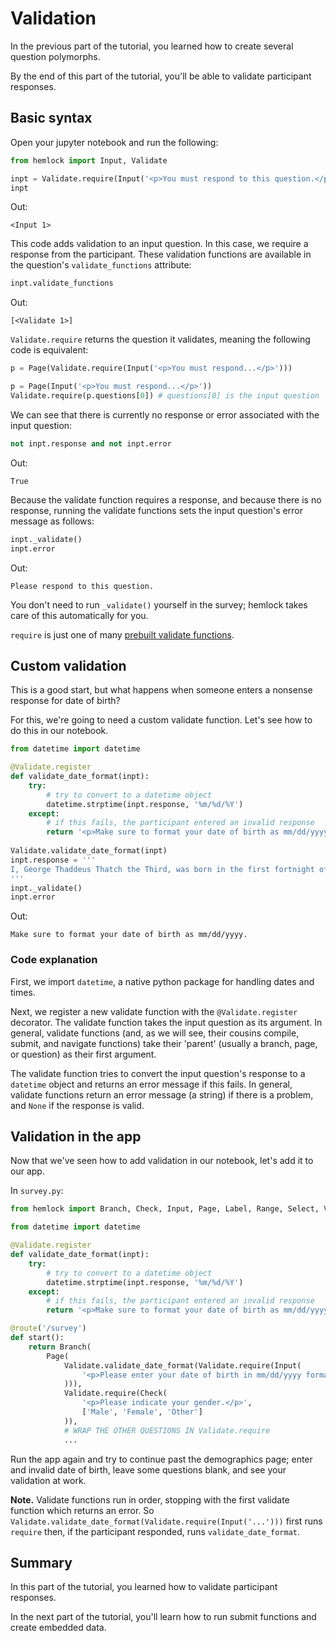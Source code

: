 # Validation

In the previous part of the tutorial, you learned how to create several question polymorphs.

By the end of this part of the tutorial, you'll be able to validate participant responses.

## Basic syntax

Open your jupyter notebook and run the following:

```python
from hemlock import Input, Validate

inpt = Validate.require(Input('<p>You must respond to this question.</p>'))
inpt
```

Out:

```
<Input 1>
```

This code adds validation to an input question. In this case, we require a response from the participant. These validation functions are available in the question's `validate_functions` attribute:

```python
inpt.validate_functions
```

Out:

```
[<Validate 1>]
```

`Validate.require` returns the question it validates, meaning the following code is equivalent:

```python
p = Page(Validate.require(Input('<p>You must respond...</p>')))
```

```python
p = Page(Input('<p>You must respond...</p>'))
Validate.require(p.questions[0]) # questions[0] is the input question
```

We can see that there is currently no response or error associated with the input question:

```python
not inpt.response and not inpt.error
```

Out:

```
True
```

Because the validate function requires a response, and because there is no response, running the validate functions sets the input question's error message as follows:

```python
inpt._validate()
inpt.error
```

Out:

```
Please respond to this question.
```

You don't need to run `_validate()` yourself in the survey; hemlock takes care of this automatically for you.

`require` is just one of many [prebuilt validate functions](validate_functions.md).

## Custom validation

This is a good start, but what happens when someone enters a nonsense response for date of birth?

For this, we're going to need a custom validate function. Let's see how to do this in our notebook.

```python
from datetime import datetime

@Validate.register
def validate_date_format(inpt):
    try:
        # try to convert to a datetime object
        datetime.strptime(inpt.response, '%m/%d/%Y')
    except:
        # if this fails, the participant entered an invalid response
        return '<p>Make sure to format your date of birth as mm/dd/yyyy.</p>'
    
Validate.validate_date_format(inpt)
inpt.response = '''
I, George Thaddeus Thatch the Third, was born in the first fortnight of August 1792.
'''
inpt._validate()
inpt.error
```

Out:

```
Make sure to format your date of birth as mm/dd/yyyy.
```

### Code explanation

First, we import `datetime`, a native python package for handling dates and times. 

Next, we register a new validate function with the `@Validate.register` decorator. The validate function takes the input question as its argument. In general, validate functions (and, as we will see, their cousins compile, submit, and navigate functions) take their 'parent' (usually a branch, page, or question) as their first argument.

The validate function tries to convert the input question's response to a `datetime` object and returns an error message if this fails. In general, validate functions return an error message (a string) if there is a problem, and `None` if the response is valid.

## Validation in the app

Now that we've seen how to add validation in our notebook, let's add it to our app.

In `survey.py`:

```python
from hemlock import Branch, Check, Input, Page, Label, Range, Select, Validate, route

from datetime import datetime

@Validate.register
def validate_date_format(inpt):
    try:
        # try to convert to a datetime object
        datetime.strptime(inpt.response, '%m/%d/%Y')
    except:
        # if this fails, the participant entered an invalid response
        return '<p>Make sure to format your date of birth as mm/dd/yyyy.</p>'

@route('/survey')
def start():
    return Branch(
        Page(
            Validate.validate_date_format(Validate.require(Input(
                '<p>Please enter your date of birth in mm/dd/yyyy format.</p>'
            ))),
            Validate.require(Check(
                '<p>Please indicate your gender.</p>',
                ['Male', 'Female', 'Other']
            )),
            # WRAP THE OTHER QUESTIONS IN Validate.require
            ...
```

Run the app again and try to continue past the demographics page; enter and invalid date of birth, leave some questions blank, and see your validation at work.

**Note.** Validate functions run in order, stopping with the first validate function which returns an error. So `Validate.validate_date_format(Validate.require(Input('...')))` first runs `require` then, if the participant responded, runs `validate_date_format`.

## Summary

In this part of the tutorial, you learned how to validate participant responses.

In the next part of the tutorial, you'll learn how to run submit functions and create embedded data.